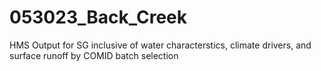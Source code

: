 # 053023_Back_Creek
 HMS Output for SG inclusive of water characterstics, climate drivers, and surface runoff by COMID batch selection 

